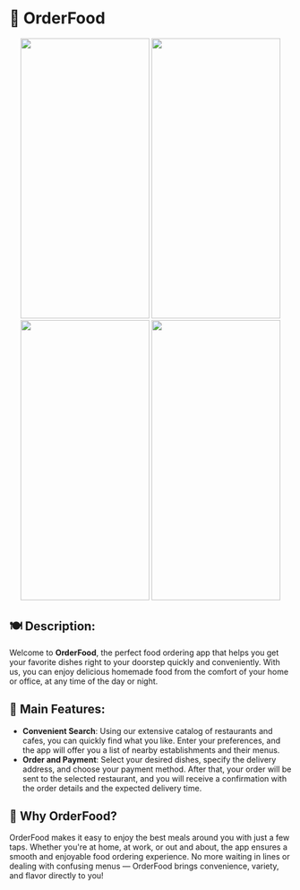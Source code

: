 # 🍔 OrderFood

<p align="center">
  <img src="https://github.com/Ad4mWest/OrderFood/assets/118524522/49eb316b-cb77-46aa-883d-4290226e1bca" width="230" height="500">
  <img src="https://github.com/Ad4mWest/OrderFood/assets/118524522/8a947a1f-3dd2-4f33-aa83-e071ae3a3d33" width="230" height="500">
  <img src="https://github.com/Ad4mWest/OrderFood/assets/118524522/6305c134-3c9e-40a3-a13b-49d0e8bcf175" width="230" height="500">
  <img src="https://github.com/Ad4mWest/OrderFood/assets/118524522/6b2ff9bd-e831-4ed9-9338-9653b234040a" width="230" height="500">
</p>

## 🍽️ Description:
Welcome to **OrderFood**, the perfect food ordering app that helps you get your favorite dishes right to your doorstep quickly and conveniently. With us, you can enjoy delicious homemade food from the comfort of your home or office, at any time of the day or night.

## 🔑 Main Features:
- **Convenient Search**: Using our extensive catalog of restaurants and cafes, you can quickly find what you like. Enter your preferences, and the app will offer you a list of nearby establishments and their menus.
- **Order and Payment**: Select your desired dishes, specify the delivery address, and choose your payment method. After that, your order will be sent to the selected restaurant, and you will receive a confirmation with the order details and the expected delivery time.

## 🚀 Why OrderFood?
OrderFood makes it easy to enjoy the best meals around you with just a few taps. Whether you're at home, at work, or out and about, the app ensures a smooth and enjoyable food ordering experience. No more waiting in lines or dealing with confusing menus — OrderFood brings convenience, variety, and flavor directly to you!

